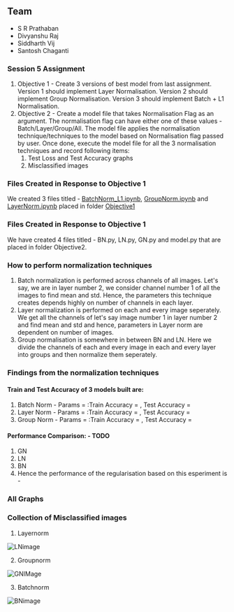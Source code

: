 ## Team ##

* S R Prathaban
* Divyanshu Raj
* Siddharth Vij
* Santosh Chaganti

### Session 5 Assignment ###
1. Objective 1 - Create 3 versions of best model from last assignment. Version 1 should implement Layer Normalisation. Version 2 should implement Group Normalisation. Version 3 should implement Batch + L1 Normalisation.
2. Objective 2 - Create a model file that takes Normalisation Flag as an argument. The normalisation flag can have either one of these values - Batch/Layer/Group/All. The model file 
applies the normalisation technique/techniques to the model based on Normalisation flag passed by user. Once done, execute the model file for all the 3 normalisation techniques 
and record following items:
    1. Test Loss and Test Accuracy graphs
    2. Misclassified images

### Files Created in Response to Objective 1
We created 3 files titled - [BatchNorm_L1.ipynb](https://github.com/siddharthvij10/EVA6/blob/dev_unpublished/Session6/Objective1/BatchNorm_L1.ipynb), [GroupNorm.ipynb](https://github.com/siddharthvij10/EVA6/blob/dev_unpublished/Session6/Objective1/GroupNorm.ipynb) and [LayerNorm.ipynb](https://github.com/siddharthvij10/EVA6/blob/dev_unpublished/Session6/Objective1/LayerNorm.ipynb) placed in folder [Objective1](https://github.com/siddharthvij10/EVA6/tree/dev_unpublished/Session6/Objective1)

### Files Created in Response to Objective 1
We have created 4 files titled - BN.py, LN.py, GN.py and model.py that are placed in folder Objective2.

### How to perform normalization techniques
1. Batch normalization is performed across channels of all images. Let's say, we are in layer number 2, we consider channel number 1 of all the images to find mean and std. Hence, the parameters this technique creates depends highly on number of channels in each layer.
2. Layer normalization is performed on each and every image seperately. We get all the channels of let's say image number 1 in layer number 2  and find mean and std and hence, parameters in Layer norm are dependent on number of images.
3. Group normalisation is somewhere in between BN and LN. Here we divide the channels of each and every image in each and every layer into groups and then normalize them seperately. 

### Findings from the normalization techniques

#### Train and Test Accuracy of 3 models built are:
1. Batch Norm - Params =  :Train Accuracy =  , Test Accuracy = 
2. Layer Norm - Params =  :Train Accuracy = , Test Accuracy = 
3. Group Norm - Params =  :Train Accuracy =  , Test Accuracy =

#### Performance Comparison: - TODO
1. GN
2. LN
3. BN
4. Hence the performance of the regularisation based on this esperiment is - 

### All Graphs

### Collection of Misclassified images
1. Layernorm

![LNimage](https://user-images.githubusercontent.com/17743850/121756775-e7a6af80-cb38-11eb-9a84-fa6fb01db8c0.PNG)

2. Groupnorm

![GNIMage](https://user-images.githubusercontent.com/17743850/121756803-fee59d00-cb38-11eb-9f28-ef448008cb72.PNG)

3. Batchnorm

![BNimage](https://user-images.githubusercontent.com/17743850/121756815-09a03200-cb39-11eb-8974-e4e0dbd88fb3.PNG)





